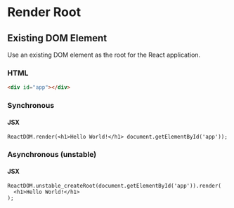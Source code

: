 # Render Root

## Existing DOM Element

Use an existing DOM element as the root for the React application.

### HTML

```HTML
<div id="app"></div>
```

### Synchronous

#### JSX

```JSX
ReactDOM.render(<h1>Hello World!</h1> document.getElementById('app'));
```

### Asynchronous (unstable)

#### JSX

```JSX
ReactDOM.unstable_createRoot(document.getElementById('app')).render(
  <h1>Hello World!</h1>
);
```
